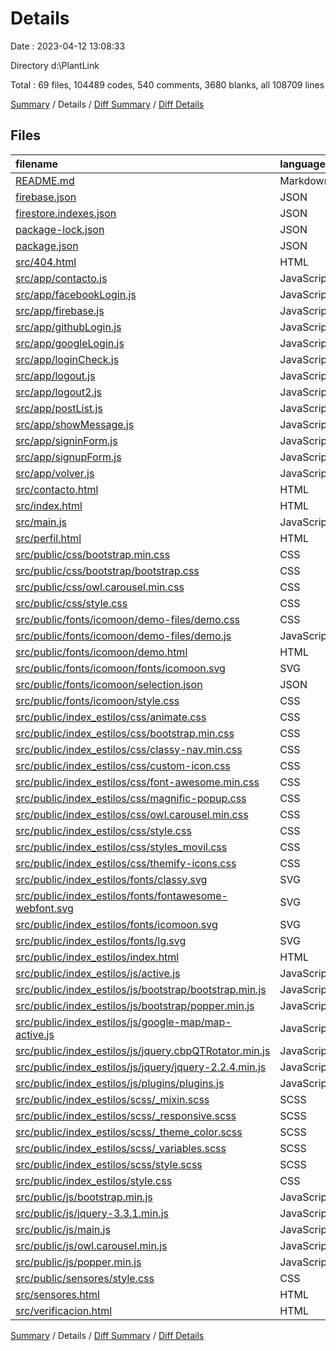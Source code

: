 # Details

Date : 2023-04-12 13:08:33

Directory d:\\PlantLink

Total : 69 files,  104489 codes, 540 comments, 3680 blanks, all 108709 lines

[Summary](results.md) / Details / [Diff Summary](diff.md) / [Diff Details](diff-details.md)

## Files
| filename | language | code | comment | blank | total |
| :--- | :--- | ---: | ---: | ---: | ---: |
| [README.md](/README.md) | Markdown | 15 | 0 | 7 | 22 |
| [firebase.json](/firebase.json) | JSON | 11 | 4 | 0 | 15 |
| [firestore.indexes.json](/firestore.indexes.json) | JSON | 4 | 0 | 1 | 5 |
| [package-lock.json](/package-lock.json) | JSON | 12,721 | 0 | 1 | 12,722 |
| [package.json](/package.json) | JSON | 23 | 0 | 1 | 24 |
| [src/404.html](/src/404.html) | HTML | 32 | 0 | 2 | 34 |
| [src/app/contacto.js](/src/app/contacto.js) | JavaScript | 24 | 2 | 3 | 29 |
| [src/app/facebookLogin.js](/src/app/facebookLogin.js) | JavaScript | 18 | 2 | 7 | 27 |
| [src/app/firebase.js](/src/app/firebase.js) | JavaScript | 16 | 1 | 2 | 19 |
| [src/app/githubLogin.js](/src/app/githubLogin.js) | JavaScript | 0 | 20 | 5 | 25 |
| [src/app/googleLogin.js](/src/app/googleLogin.js) | JavaScript | 33 | 4 | 10 | 47 |
| [src/app/loginCheck.js](/src/app/loginCheck.js) | JavaScript | 19 | 0 | 1 | 20 |
| [src/app/logout.js](/src/app/logout.js) | JavaScript | 12 | 0 | 2 | 14 |
| [src/app/logout2.js](/src/app/logout2.js) | JavaScript | 8 | 4 | 2 | 14 |
| [src/app/postList.js](/src/app/postList.js) | JavaScript | 19 | 0 | 1 | 20 |
| [src/app/showMessage.js](/src/app/showMessage.js) | JavaScript | 15 | 1 | 0 | 16 |
| [src/app/signinForm.js](/src/app/signinForm.js) | JavaScript | 24 | 2 | 6 | 32 |
| [src/app/signupForm.js](/src/app/signupForm.js) | JavaScript | 31 | 5 | 14 | 50 |
| [src/app/volver.js](/src/app/volver.js) | JavaScript | 8 | 4 | 3 | 15 |
| [src/contacto.html](/src/contacto.html) | HTML | 70 | 4 | 18 | 92 |
| [src/index.html](/src/index.html) | HTML | 848 | 152 | 99 | 1,099 |
| [src/main.js](/src/main.js) | JavaScript | 26 | 1 | 2 | 29 |
| [src/perfil.html](/src/perfil.html) | HTML | 501 | 26 | 65 | 592 |
| [src/public/css/bootstrap.min.css](/src/public/css/bootstrap.min.css) | CSS | 1 | 6 | 0 | 7 |
| [src/public/css/bootstrap/bootstrap.css](/src/public/css/bootstrap/bootstrap.css) | CSS | 7,341 | 6 | 803 | 8,150 |
| [src/public/css/owl.carousel.min.css](/src/public/css/owl.carousel.min.css) | CSS | 1 | 5 | 0 | 6 |
| [src/public/css/style.css](/src/public/css/style.css) | CSS | 165 | 0 | 42 | 207 |
| [src/public/fonts/icomoon/demo-files/demo.css](/src/public/fonts/icomoon/demo-files/demo.css) | CSS | 154 | 0 | 2 | 156 |
| [src/public/fonts/icomoon/demo-files/demo.js](/src/public/fonts/icomoon/demo-files/demo.js) | JavaScript | 28 | 0 | 3 | 31 |
| [src/public/fonts/icomoon/demo.html](/src/public/fonts/icomoon/demo.html) | HTML | 24,502 | 2 | 1,634 | 26,138 |
| [src/public/fonts/icomoon/fonts/icomoon.svg](/src/public/fonts/icomoon/fonts/icomoon.svg) | SVG | 1,530 | 0 | 0 | 1,530 |
| [src/public/fonts/icomoon/selection.json](/src/public/fonts/icomoon/selection.json) | JSON | 41,190 | 0 | 0 | 41,190 |
| [src/public/fonts/icomoon/style.css](/src/public/fonts/icomoon/style.css) | CSS | 4,914 | 2 | 4 | 4,920 |
| [src/public/index_estilos/css/animate.css](/src/public/index_estilos/css/animate.css) | CSS | 2,331 | 4 | 397 | 2,732 |
| [src/public/index_estilos/css/bootstrap.min.css](/src/public/index_estilos/css/bootstrap.min.css) | CSS | 1 | 6 | 0 | 7 |
| [src/public/index_estilos/css/classy-nav.min.css](/src/public/index_estilos/css/classy-nav.min.css) | CSS | 1 | 0 | 0 | 1 |
| [src/public/index_estilos/css/custom-icon.css](/src/public/index_estilos/css/custom-icon.css) | CSS | 141 | 2 | 3 | 146 |
| [src/public/index_estilos/css/font-awesome.min.css](/src/public/index_estilos/css/font-awesome.min.css) | CSS | 1 | 3 | 1 | 5 |
| [src/public/index_estilos/css/magnific-popup.css](/src/public/index_estilos/css/magnific-popup.css) | CSS | 1 | 0 | 0 | 1 |
| [src/public/index_estilos/css/owl.carousel.min.css](/src/public/index_estilos/css/owl.carousel.min.css) | CSS | 1 | 5 | 0 | 6 |
| [src/public/index_estilos/css/style.css](/src/public/index_estilos/css/style.css) | CSS | 146 | 3 | 28 | 177 |
| [src/public/index_estilos/css/styles_movil.css](/src/public/index_estilos/css/styles_movil.css) | CSS | 37 | 3 | 5 | 45 |
| [src/public/index_estilos/css/themify-icons.css](/src/public/index_estilos/css/themify-icons.css) | CSS | 1,077 | 1 | 4 | 1,082 |
| [src/public/index_estilos/fonts/classy.svg](/src/public/index_estilos/fonts/classy.svg) | SVG | 11 | 0 | 0 | 11 |
| [src/public/index_estilos/fonts/fontawesome-webfont.svg](/src/public/index_estilos/fonts/fontawesome-webfont.svg) | SVG | 2,671 | 0 | 1 | 2,672 |
| [src/public/index_estilos/fonts/icomoon.svg](/src/public/index_estilos/fonts/icomoon.svg) | SVG | 50 | 0 | 0 | 50 |
| [src/public/index_estilos/fonts/lg.svg](/src/public/index_estilos/fonts/lg.svg) | SVG | 41 | 0 | 0 | 41 |
| [src/public/index_estilos/index.html](/src/public/index_estilos/index.html) | HTML | 417 | 35 | 134 | 586 |
| [src/public/index_estilos/js/active.js](/src/public/index_estilos/js/active.js) | JavaScript | 91 | 9 | 17 | 117 |
| [src/public/index_estilos/js/bootstrap/bootstrap.min.js](/src/public/index_estilos/js/bootstrap/bootstrap.min.js) | JavaScript | 1 | 6 | 0 | 7 |
| [src/public/index_estilos/js/bootstrap/popper.min.js](/src/public/index_estilos/js/bootstrap/popper.min.js) | JavaScript | 1 | 4 | 0 | 5 |
| [src/public/index_estilos/js/google-map/map-active.js](/src/public/index_estilos/js/google-map/map-active.js) | JavaScript | 40 | 0 | 0 | 40 |
| [src/public/index_estilos/js/jquery.cbpQTRotator.min.js](/src/public/index_estilos/js/jquery.cbpQTRotator.min.js) | JavaScript | 1 | 10 | 0 | 11 |
| [src/public/index_estilos/js/jquery/jquery-2.2.4.min.js](/src/public/index_estilos/js/jquery/jquery-2.2.4.min.js) | JavaScript | 3 | 1 | 1 | 5 |
| [src/public/index_estilos/js/plugins/plugins.js](/src/public/index_estilos/js/plugins/plugins.js) | JavaScript | 32 | 63 | 14 | 109 |
| [src/public/index_estilos/scss/_mixin.scss](/src/public/index_estilos/scss/_mixin.scss) | SCSS | 57 | 0 | 11 | 68 |
| [src/public/index_estilos/scss/_responsive.scss](/src/public/index_estilos/scss/_responsive.scss) | SCSS | 6 | 0 | 5 | 11 |
| [src/public/index_estilos/scss/_theme_color.scss](/src/public/index_estilos/scss/_theme_color.scss) | SCSS | 10 | 10 | 9 | 29 |
| [src/public/index_estilos/scss/_variables.scss](/src/public/index_estilos/scss/_variables.scss) | SCSS | 1 | 1 | 0 | 2 |
| [src/public/index_estilos/scss/style.scss](/src/public/index_estilos/scss/style.scss) | SCSS | 1,373 | 27 | 102 | 1,502 |
| [src/public/index_estilos/style.css](/src/public/index_estilos/style.css) | CSS | 1,305 | 31 | 154 | 1,490 |
| [src/public/js/bootstrap.min.js](/src/public/js/bootstrap.min.js) | JavaScript | 1 | 6 | 0 | 7 |
| [src/public/js/jquery-3.3.1.min.js](/src/public/js/jquery-3.3.1.min.js) | JavaScript | 1 | 1 | 0 | 2 |
| [src/public/js/main.js](/src/public/js/main.js) | JavaScript | 9 | 0 | 5 | 14 |
| [src/public/js/owl.carousel.min.js](/src/public/js/owl.carousel.min.js) | JavaScript | 2 | 5 | 0 | 7 |
| [src/public/js/popper.min.js](/src/public/js/popper.min.js) | JavaScript | 1 | 4 | 0 | 5 |
| [src/public/sensores/style.css](/src/public/sensores/style.css) | CSS | 82 | 34 | 18 | 134 |
| [src/sensores.html](/src/sensores.html) | HTML | 177 | 12 | 27 | 216 |
| [src/verificacion.html](/src/verificacion.html) | HTML | 64 | 1 | 4 | 69 |

[Summary](results.md) / Details / [Diff Summary](diff.md) / [Diff Details](diff-details.md)